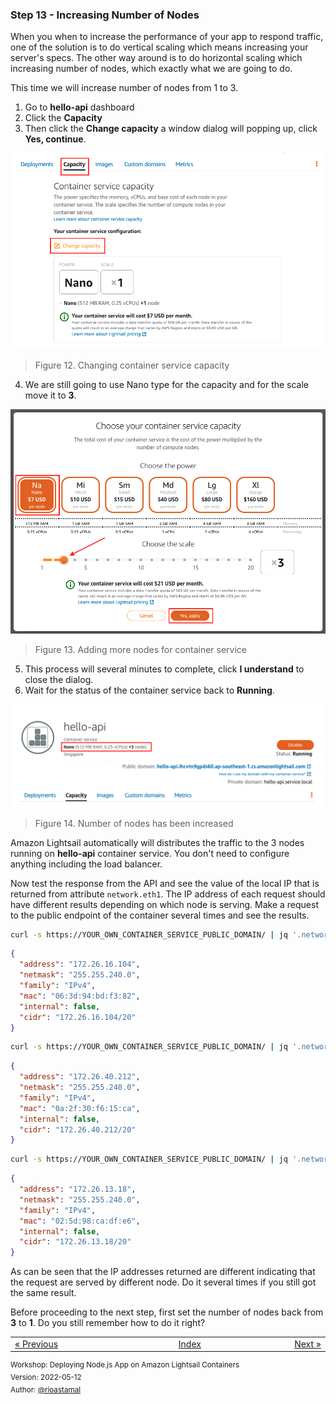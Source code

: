 
### <a name="step-13"></a>Step 13 - Increasing Number of Nodes

When you when to increase the performance of your app to respond traffic, one of the solution is to do vertical scaling which means increasing your server's specs. The other way around is to do horizontal scaling which increasing number of nodes, which exactly what we are going to do.

This time we will increase number of nodes from 1 to 3.

1. Go to **hello-api** dashboard
2. Click the **Capacity**
3. Then click the **Change capacity** a window dialog will popping up, click **Yes, continue**.

[![Lightsail Capacity](https://raw.githubusercontent.com/rioastamal-examples/assets/main/workshop-amazon-lightsail-containers/lab-deploy-nodejs-app/images/lightsail-hello-api-capacity-menu.png)](https://raw.githubusercontent.com/rioastamal-examples/assets/main/workshop-amazon-lightsail-containers/lab-deploy-nodejs-app/images/lightsail-hello-api-capacity-menu.png)

> Figure 12. Changing container service capacity

4. We are still going to use Nano type for the capacity and for the scale move it to **3**.

[![Lightsail Add Node](https://raw.githubusercontent.com/rioastamal-examples/assets/main/workshop-amazon-lightsail-containers/lab-deploy-nodejs-app/images/lightsail-hello-api-capacity-add-node.png)](https://raw.githubusercontent.com/rioastamal-examples/assets/main/workshop-amazon-lightsail-containers/lab-deploy-nodejs-app/images/lightsail-hello-api-capacity-add-node.png)

> Figure 13. Adding more nodes for container service

5. This process will several minutes to complete, click **I understand** to close the dialog.
6. Wait for the status of the container service back to **Running**.

[![Lightsail New Capacity](https://raw.githubusercontent.com/rioastamal-examples/assets/main/workshop-amazon-lightsail-containers/lab-deploy-nodejs-app/images/lightsail-hello-api-new-capacity-applied.png)](https://raw.githubusercontent.com/rioastamal-examples/assets/main/workshop-amazon-lightsail-containers/lab-deploy-nodejs-app/images/lightsail-hello-api-new-capacity-applied.png)

> Figure 14. Number of nodes has been increased

Amazon Lightsail automatically will distributes the traffic to the 3 nodes running on **hello-api** container service. You don't need to configure anything including the load balancer.

Now test the response from the API and see the value of the local IP that is returned from attribute `network.eth1`. The IP address of each request should have different results depending on which node is serving. Make a request to the public endpoint of the container several times and see the results.

```sh
curl -s https://YOUR_OWN_CONTAINER_SERVICE_PUBLIC_DOMAIN/ | jq '.network.eth1[0]'
```

```json
{
  "address": "172.26.16.104",
  "netmask": "255.255.240.0",
  "family": "IPv4",
  "mac": "06:3d:94:bd:f3:82",
  "internal": false,
  "cidr": "172.26.16.104/20"
}
```

```sh
curl -s https://YOUR_OWN_CONTAINER_SERVICE_PUBLIC_DOMAIN/ | jq '.network.eth1[0]'
```

```json
{
  "address": "172.26.40.212",
  "netmask": "255.255.240.0",
  "family": "IPv4",
  "mac": "0a:2f:30:f6:15:ca",
  "internal": false,
  "cidr": "172.26.40.212/20"
}
```

```sh
curl -s https://YOUR_OWN_CONTAINER_SERVICE_PUBLIC_DOMAIN/ | jq '.network.eth1[0]'
```

```json
{
  "address": "172.26.13.18",
  "netmask": "255.255.240.0",
  "family": "IPv4",
  "mac": "02:5d:98:ca:df:e6",
  "internal": false,
  "cidr": "172.26.13.18/20"
}
```

As can be seen that the IP addresses returned are different indicating that the request are served by different node. Do it several times if you still got the same result.

Before proceeding to the next step, first set the number of nodes back from **3** to **1**. Do you still remember how to do it right?


<table border="0" style="width: 100%; display: table;"><tr><td><a href="STEP-12.md">&laquo; Previous</td><td align="center"><a href="README.md">Index</a></td><td align="right"><a href="STEP-14.md">Next &raquo;</a></td></tr></table>

<sup>Workshop: Deploying Node.js App on Amazon Lightsail Containers  
Version: 2022-05-12  
Author: [@rioastamal](https://github.com/rioastamal)</sup>
